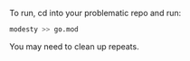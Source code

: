 To run, cd into your problematic repo and run:

```sh
modesty >> go.mod
```

You may need to clean up repeats.
